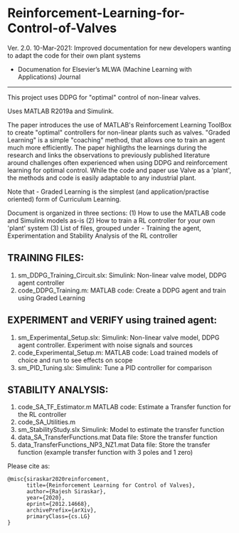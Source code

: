 # Reinforcement-Learning-for-Control-of-Valves

Ver. 2.0. 10-Mar-2021: Improved documentation for new developers wanting to adapt the code for their own plant systems
- Documenation for Elsevier’s MLWA (Machine Learning with Applications) Journal 
---------------------------------------------------------------------------------------

This project uses DDPG for "optimal" control of non-linear valves. 

Uses MATLAB R2019a and Simulink.

The paper introduces the use of MATLAB's Reinforcement Learning ToolBox to create "optimal" controllers for non-linear plants such as valves. "Graded Learning" is a simple "coaching" method, that allows one to train an agent much more efficiently. The paper highligths the learnings during the research and links the observations to previously published literature around challenges often experienced when using DDPG and reinforcement learning for optimal control. While the code and paper use Valve as a 'plant', the methods and code is easily adaptable to any industrial plant.

Note that - Graded Learning is the simplest (and application/practise oriented) form of Curriculum Learning. 

Document is organized in three sections: 
(1) How to use the MATLAB code and Simulink models as-is 
(2) How to train a RL controller for your own 'plant' system
(3) List of files, grouped under - Training the agent, Experimentation and Stability Analysis of the RL controller


TRAINING FILES:
---------------
1. sm_DDPG_Training_Circuit.slx: 	Simulink: Non-linear valve model, DDPG agent controller
2. code_DDPG_Training.m:		MATLAB code: Create a DDPG agent and train using Graded Learning   

EXPERIMENT and VERIFY using trained agent:
------------------------------------------
1. sm_Experimental_Setup.slx:		Simulink: Non-linear valve model, DDPG agent controller. Experiment with noise signals and sources
2. code_Experimental_Setup.m:		MATLAB code: Load trained models of choice and run to see effects on scope
3. sm_PID_Tuning.slx:			Simulink: Tune a PID controller for comparison

STABILITY ANALYSIS:
-------------------
1. code_SA_TF_Estimator.m               MATLAB code: Estimate a Transfer function for the RL controller
2. code_SA_Utilities.m
3. sm_StabilityStudy.slx                Simulink: Model to estimate the transfer function
4. data_SA_TransferFunctions.mat    	Data file: Store the transfer function    
5. data_TransferFunctions_NP3_NZ1.mat   Data file: Store the transfer function (example transfer function with 3 poles and 1 zero)


Please cite as:
```
@misc{siraskar2020reinforcement,
      title={Reinforcement Learning for Control of Valves}, 
      author={Rajesh Siraskar},
      year={2020},
      eprint={2012.14668},
      archivePrefix={arXiv},
      primaryClass={cs.LG}
}
```

